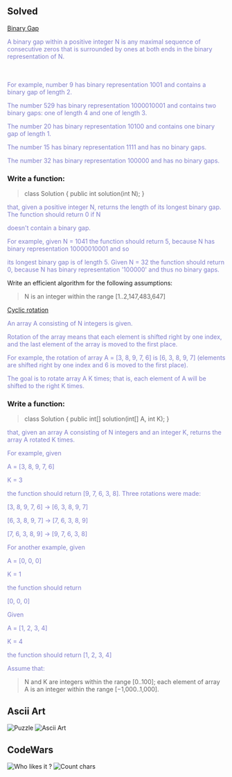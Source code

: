 ## Solved 

<style>
e {color:#807fcd;}
</style>

[Binary Gap](https://app.codility.com/programmers/lessons/1-iterations/binary_gap/)



<e> A binary gap within a positive integer N is any maximal sequence of consecutive zeros that is surrounded by ones 
at both ends in the binary representation of N.</e>  
<br/>
<br/>



<e> For example, number 9 has binary representation 1001 and contains a binary gap of length 2.</e>

<e>The number 529 has binary representation 1000010001 and contains two binary gaps: one of length 4 and one of 
length 3. </e>

<e>The number 20 has binary representation 10100 and contains one binary gap of length 1.</e>

<e>The number 15 has binary representation 1111 and has no binary gaps. </e>

<e>The number 32 has binary representation 100000 and has no binary gaps.</e>

### Write a function:

> class Solution { public int solution(int N); }

<e>that, given a positive integer N, returns the length of its longest binary gap. The function should return 0 if N 
</e> 

<e>doesn't contain a binary gap. </e>

<e>For example, given N = 1041 the function should return 5, because N has binary representation 10000010001 and so  
</e> 

<e>its longest binary gap is of length 5. Given N = 32 the function should return 0, because N has binary 
representation '100000' and thus no binary gaps.</e>

Write an efficient algorithm for the following assumptions:

> N is an integer within the range [1..2,147,483,647]


[Cyclic rotation](https://app.codility.com/programmers/lessons/2-arrays/cyclic_rotation/)



<e>An array A consisting of N integers is given. </e>

<e>Rotation of the array means that each element is shifted right by one index, and the last element of the array is 
moved to the first place. </e>

<e>For example, the rotation of array A = [3, 8, 9, 7, 6] is [6, 3, 8, 9, 7] (elements are shifted right by one 
index and 6 is moved to the first place).</e>

<e>The goal is to rotate array A K times; that is, each element of A will be shifted to the right K times.</e>

### Write a function:

> class Solution { public int[] solution(int[] A, int K); }

<e>that, given an array A consisting of N integers and an integer K, returns the array A rotated K times.</e>

<e>For example, given</e>

<e>A = [3, 8, 9, 7, 6]</e>

<e>K = 3</e>

<e>the function should return [9, 7, 6, 3, 8]. Three rotations were made:</e>

<e>[3, 8, 9, 7, 6] -> [6, 3, 8, 9, 7]</e>

<e>[6, 3, 8, 9, 7] -> [7, 6, 3, 8, 9]</e>

<e>[7, 6, 3, 8, 9] -> [9, 7, 6, 3, 8]</e>


<e>For another example, given</e>

<e>A = [0, 0, 0]</e>

<e>K = 1</e>

<e>the function should return </e>

<e>[0, 0, 0]</e>

<e>Given</e>

<e>A = [1, 2, 3, 4]</e>

<e>K = 4</e>

<e>the function should return [1, 2, 3, 4]</e>

<e>Assume that:</e>


> N and K are integers within the range [0..100];
> each element of array A is an integer within the range [−1,000..1,000].


## Ascii Art

![Puzzle](../readme-resources/ascii_art1.png)
![Ascii Art](../readme-resources/ascii_art2.png)

## CodeWars
![Who likes it ?](../readme-resources/who_likes_it.png)
![Count chars](../readme-resources/count_chars.png)
